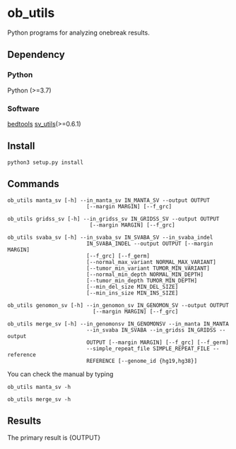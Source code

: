 # ob_utils
Python programs for analyzing onebreak results.

## Dependency

### Python
Python (>=3.7)

### Software
[bedtools](http://bedtools.readthedocs.org/en/latest/)
[sv_utils](https://github.com/friend1ws/sv_utils)(>=0.6.1)

## Install

```
python3 setup.py install
```

## Commands

```
ob_utils manta_sv [-h] --in_manta_sv IN_MANTA_SV --output OUTPUT
                         [--margin MARGIN] [--f_grc]
```
```
ob_utils gridss_sv [-h] --in_gridss_sv IN_GRIDSS_SV --output OUTPUT
                          [--margin MARGIN] [--f_grc]
```
```
ob_utils svaba_sv [-h] --in_svaba_sv IN_SVABA_SV --in_svaba_indel
                         IN_SVABA_INDEL --output OUTPUT [--margin MARGIN]
                         [--f_grc] [--f_germ]
                         [--normal_max_variant NORMAL_MAX_VARIANT]
                         [--tumor_min_variant TUMOR_MIN_VARIANT]
                         [--normal_min_depth NORMAL_MIN_DEPTH]
                         [--tumor_min_depth TUMOR_MIN_DEPTH]
                         [--min_del_size MIN_DEL_SIZE]
                         [--min_ins_size MIN_INS_SIZE]
```
```
ob_utils genomon_sv [-h] --in_genomon_sv IN_GENOMON_SV --output OUTPUT
                           [--margin MARGIN] [--f_grc]
```
```
ob_utils merge_sv [-h] --in_genomonsv IN_GENOMONSV --in_manta IN_MANTA
                         --in_svaba IN_SVABA --in_gridss IN_GRIDSS --output
                         OUTPUT [--margin MARGIN] [--f_grc] [--f_germ]
                         --simple_repeat_file SIMPLE_REPEAT_FILE --reference
                         REFERENCE [--genome_id {hg19,hg38}]
```

You can check the manual by typing
```
ob_utils manta_sv -h
```
```
ob_utils merge_sv -h
```

## Results

The primary result is {OUTPUT}

